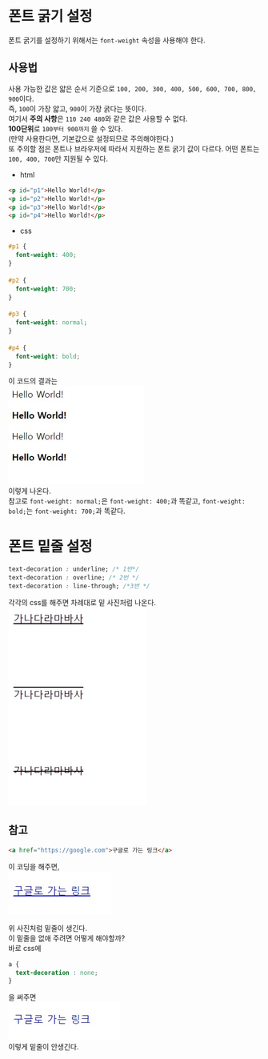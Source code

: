 # 폰트 굵기 설정
폰트 굵기를 설정하기 위해서는 ```font-weight``` 속성을 사용해야 한다.

## 사용법
사용 가능한 값은 얇은 순서 기준으로 ```100, 200, 300, 400, 500, 600, 700, 800, 900```이다.  
즉, ```100```이 가장 얇고, ```900```이 가장 굵다는 뜻이다.   
여기서 **주의 사항**은 ```110 240 480```와 같은 값은 사용할 수 없다.   
**100단위**로 ```100부터 900까지``` 쓸 수 있다.   
(만약 사용한다면, 기본값으로 설정되므로 주의해야한다.)   
또 주의할 점은 폰트나 브라우저에 따라서 지원하는 폰트 굵기 값이 다르다. 어떤 폰트는 ```100, 400, 700```만 지원될 수 있다.   

* html
```html
<p id="p1">Hello World!</p>
<p id="p2">Hello World!</p>
<p id="p3">Hello World!</p>
<p id="p4">Hello World!</p>
```

* css
```css
#p1 {
  font-weight: 400;
}

#p2 {
  font-weight: 700;
}

#p3 {
  font-weight: normal;
}

#p4 {
  font-weight: bold;
}
```

이 코드의 결과는    
![image](images/font.jpeg)   
이렇게 나온다.   
참고로 ```font-weight: normal;```은 ```font-weight: 400;```과 똑같고, ```font-weight: bold;```는 ```font-weight: 700;```과 똑같다.   

# 폰트 밑줄 설정
```css
text-decoration : underline; /* 1번*/
text-decoration : overline; /* 2번 */
text-decoration : line-through; /*3번 */
```
각각의 css를 해주면 차례대로 밑 사진처럼 나온다.    
![image](images/decoration.jpeg)   

## 참고
```html
<a href="https://google.com">구글로 가는 링크</a>
``` 
이 코딩을 해주면,    
![image](images/google_link.jpeg)   

위 사진처럼 밑줄이 생긴다.    
이 밑줄을 없애 주려면 어떻게 해야할까?   
바로 css에 
```css
a {
  text-decoration : none;
}
```
을 써주면    
![image](images/google_nolink.jpeg)   
이렇게 밑줄이 안생긴다.